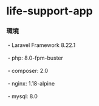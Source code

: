 # life-support-app
###  環境
・Laravel Framework 8.22.1

・php: 8.0-fpm-buster

・composer: 2.0

・nginx: 1.18-alpine

・mysql: 8.0
